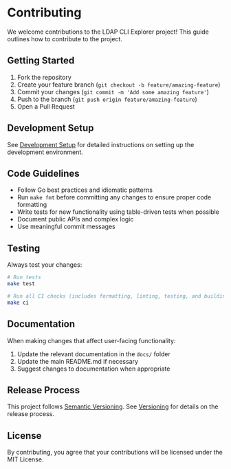# Contributing

We welcome contributions to the LDAP CLI Explorer project! This guide outlines how to contribute to the project.

## Getting Started

1. Fork the repository
2. Create your feature branch (`git checkout -b feature/amazing-feature`)
3. Commit your changes (`git commit -m 'Add some amazing feature'`)
4. Push to the branch (`git push origin feature/amazing-feature`)
5. Open a Pull Request

## Development Setup

See [Development Setup](development.md) for detailed instructions on setting up the development environment.

## Code Guidelines

- Follow Go best practices and idiomatic patterns
- Run `make fmt` before committing any changes to ensure proper code formatting
- Write tests for new functionality using table-driven tests when possible
- Document public APIs and complex logic
- Use meaningful commit messages

## Testing

Always test your changes:

```bash
# Run tests
make test

# Run all CI checks (includes formatting, linting, testing, and building)
make ci
```

## Documentation

When making changes that affect user-facing functionality:

1. Update the relevant documentation in the `docs/` folder
2. Update the main README.md if necessary
3. Suggest changes to documentation when appropriate

## Release Process

This project follows [Semantic Versioning](https://semver.org/). See [Versioning](versioning.md) for details on the release process.

## License

By contributing, you agree that your contributions will be licensed under the MIT License.